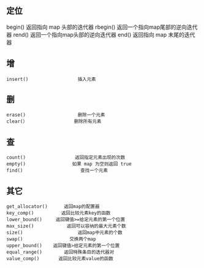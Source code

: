 ## 定位
begin()                  返回指向 map 头部的迭代器
rbegin()                返回一个指向map尾部的逆向迭代器
rend()                   返回一个指向map头部的逆向迭代器
end()                     返回指向 map 末尾的迭代器

## 增
    insert()                  插入元素

## 删
    erase()                   删除一个元素
    clear(）                 删除所有元素

## 查
    count()                  返回指定元素出现的次数
    empty()                 如果 map 为空则返回 true
    find()                     查找一个元素
    

## 其它
    get_allocator()      返回map的配置器
    key_comp()          返回比较元素key的函数
    lower_bound()     返回键值>=给定元素的第一个位置
    max_size()            返回可以容纳的最大元素个数
    size()                    返回map中元素的个数
    swap()                 交换两个map
    upper_bound()    返回键值>给定元素的第一个位置
    equal_range()        返回特殊条目的迭代器对
    value_comp()       返回比较元素value的函数
